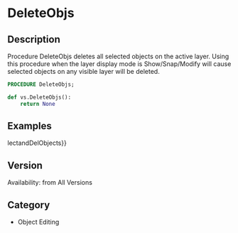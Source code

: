 # DeleteObjs

## Description
Procedure DeleteObjs deletes all selected objects on the active layer. Using this procedure when the layer display mode is Show/Snap/Modify will cause selected objects on any visible layer will be deleted.

```pascal
PROCEDURE DeleteObjs;
```

```python
def vs.DeleteObjs():
    return None
```

## Examples
lectandDelObjects}}

## Version
Availability: from All Versions

## Category
* Object Editing

